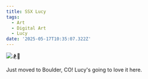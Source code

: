 ```yaml
---
title: SSX Lucy
tags:
  - Art
  - Digital Art
  - Lucy
date: '2025-05-17T10:35:07.322Z'
---
```


![🏂🐶](http://res.cloudinary.com/cpadilla/image/upload/v1744033513/chrisdpadilla/blog/art/cuwuizq3t2ekor8wphrs.jpg)

Just moved to Boulder, CO! Lucy's going to love it here.
